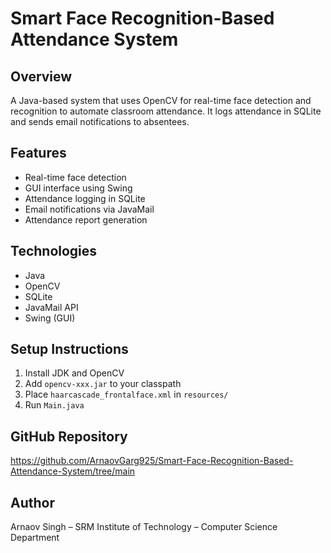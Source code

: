 # Smart Face Recognition-Based Attendance System

## Overview
A Java-based system that uses OpenCV for real-time face detection and recognition to automate classroom attendance. It logs attendance in SQLite and sends email notifications to absentees.

## Features
- Real-time face detection
- GUI interface using Swing
- Attendance logging in SQLite
- Email notifications via JavaMail
- Attendance report generation

## Technologies
- Java
- OpenCV
- SQLite
- JavaMail API
- Swing (GUI)

## Setup Instructions
1. Install JDK and OpenCV
2. Add `opencv-xxx.jar` to your classpath
3. Place `haarcascade_frontalface.xml` in `resources/`
4. Run `Main.java`

## GitHub Repository
https://github.com/ArnaovGarg925/Smart-Face-Recognition-Based-Attendance-System/tree/main

## Author
Arnaov Singh – SRM Institute of Technology – Computer Science Department

